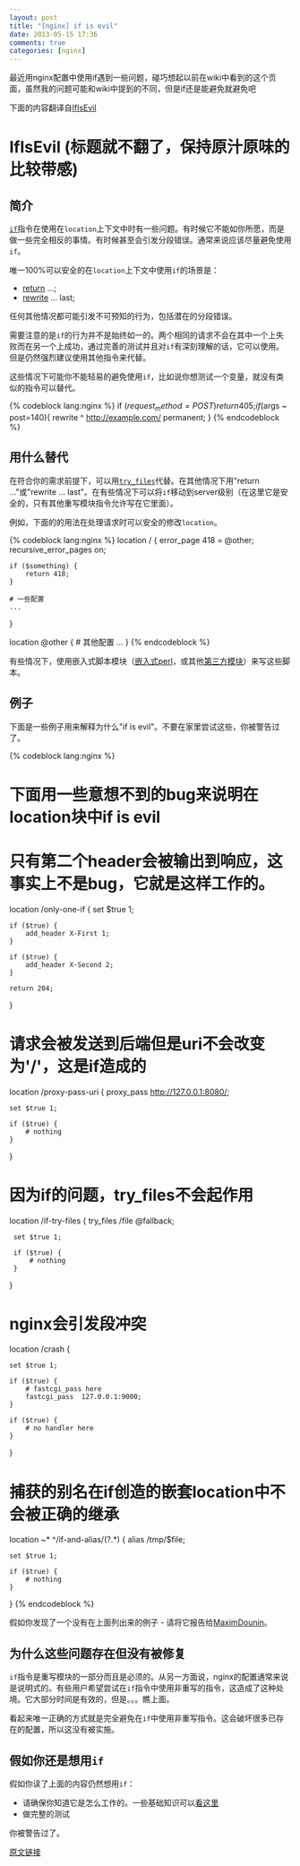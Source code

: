 ```yaml
---
layout: post
title: "[nginx] if is evil"
date: 2013-05-15 17:36
comments: true
categories: [nginx]
---
```


最近用nginx配置中使用if遇到一些问题，碰巧想起以前在wiki中看到的这个页面，虽然我的问题可能和wiki中提到的不同，但是if还是能避免就避免吧

下面的内容翻译自[IfIsEvil](http://wiki.nginx.org/IfIsEvil)

# IfIsEvil (标题就不翻了，保持原汁原味的比较带感)

## 简介

[`if`](http://wiki.nginx.org/NginxHttpRewriteModule#if)指令在使用在`location`上下文中时有一些问题。有时候它不能如你所愿，而是做一些完全相反的事情。有时候甚至会引发分段错误。通常来说应该尽量避免使用`if`。

唯一100%可以安全的在`location`上下文中使用`if`的场景是：

* [return](http://wiki.nginx.org/NginxHttpRewriteModule#return) ...;
* [rewrite](http://wiki.nginx.org/NginxHttpRewriteModule#rewrite) ... last;

任何其他情况都可能引发不可预知的行为，包括潜在的分段错误。

需要注意的是`if`的行为并不是始终如一的。两个相同的请求不会在其中一个上失败而在另一个上成功，通过完善的测试并且对`if`有深刻理解的话，它可以使用。但是仍然强烈建议使用其他指令来代替。

这些情况下可能你不能轻易的避免使用`if`，比如说你想测试一个变量，就没有类似的指令可以替代。

{% codeblock lang:nginx %}
if ($request_method = POST ) {
  return 405;
}
if ($args ~ post=140){
  rewrite ^ http://example.com/ permanent;
}
{% endcodeblock %}

## 用什么替代

在符合你的需求前提下，可以用[`try_files`](http://wiki.nginx.org/NginxHttpCoreModule#try_files)代替。在其他情况下用"return ..."或"rewrite ... last"。在有些情况下可以将`if`移动到server级别（在这里它是安全的，只有其他重写模块指令允许写在它里面）。

例如，下面的的用法在处理请求时可以安全的修改`location`。

{% codeblock lang:nginx %}
location / {
    error_page 418 = @other;
    recursive_error_pages on;
 
    if ($something) {
        return 418;
    }
 
    # 一些配置
    ...
}
 
location @other {
    # 其他配置
    ...
}
{% endcodeblock %}

有些情况下，使用嵌入式脚本模块（[嵌入式perl](http://wiki.nginx.org/EmbeddedPerlModule)，或其他[第三方模块](http://wiki.nginx.org/3rdPartyModules)）来写这些脚本。

## 例子

下面是一些例子用来解释为什么"if is evil"。不要在家里尝试这些，你被警告过了。

{% codeblock lang:nginx %}
# 下面用一些意想不到的bug来说明在location块中if is evil
# 只有第二个header会被输出到响应，这事实上不是bug，它就是这样工作的。
 
location /only-one-if {
    set $true 1;
 
    if ($true) {
        add_header X-First 1;
    }
 
    if ($true) {
        add_header X-Second 2;
    }
 
    return 204;
}
 
# 请求会被发送到后端但是uri不会改变为'/'，这是if造成的
 
location /proxy-pass-uri {
    proxy_pass http://127.0.0.1:8080/;
 
    set $true 1;
 
    if ($true) {
        # nothing
    }
}
 
# 因为if的问题，try_files不会起作用
 
location /if-try-files {
     try_files  /file  @fallback;
 
     set $true 1;
 
     if ($true) {
         # nothing
     }
}
 
# nginx会引发段冲突
 
location /crash {
 
    set $true 1;
 
    if ($true) {
        # fastcgi_pass here
        fastcgi_pass  127.0.0.1:9000;
    }
 
    if ($true) {
        # no handler here
    }
}
 
# 捕获的别名在if创造的嵌套location中不会被正确的继承
 
location ~* ^/if-and-alias/(?<file>.*) {
    alias /tmp/$file;
 
    set $true 1;
 
    if ($true) {
        # nothing
    }
}
{% endcodeblock %}

假如你发现了一个没有在上面列出来的例子 - 请将它报告给[MaximDounin](http://wiki.nginx.org/User:MaximDounin)。

## 为什么这些问题存在但没有被修复

`if`指令是重写模块的一部分而且是必须的。从另一方面说，nginx的配置通常来说是说明式的。有些用户希望尝试在`if`指令中使用非重写的指令，这造成了这种处境。它大部分时间是有效的，但是。。。瞧上面。

看起来唯一正确的方式就是完全避免在`if`中使用非重写指令。这会破坏很多已存在的配置，所以这没有被实施。

## 假如你还是想用`if`

假如你读了上面的内容仍然想用`if`：

* 请确保你知道它是怎么工作的。一些基础知识可以[看这里](http://agentzh.blogspot.com/2011/03/how-nginx-location-if-works.html)
* 做完整的测试

你被警告过了。

[原文链接](http://wiki.nginx.org/IfIsEvil)
